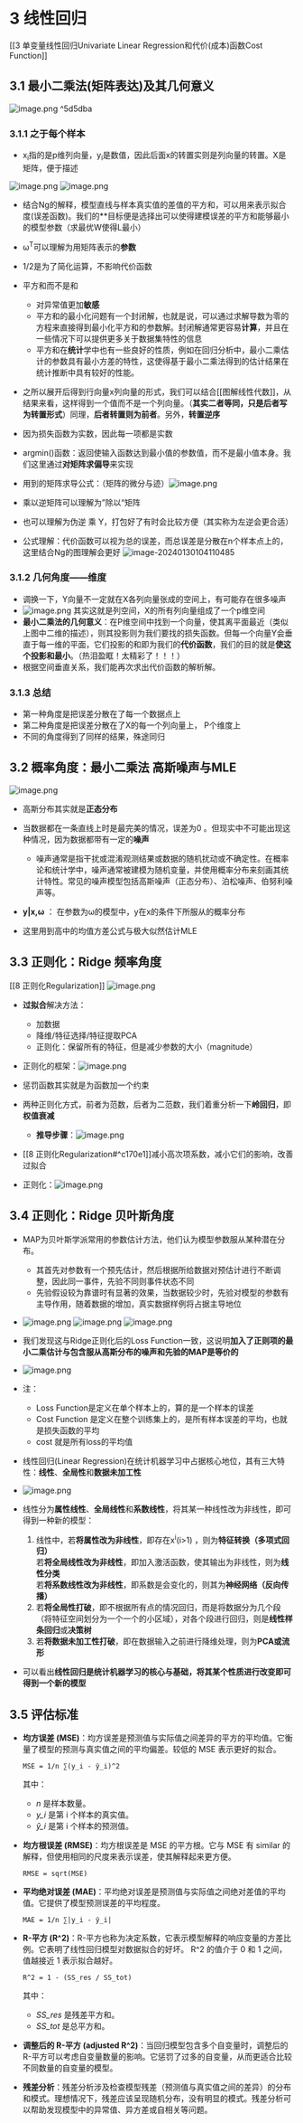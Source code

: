 # 3 线性回归
[[3 单变量线性回归Univariate Linear Regression和代价(成本)函数Cost Function]]
## 3.1 最小二乘法(矩阵表达)及其几何意义
![image.png](https://aquazone.oss-cn-guangzhou.aliyuncs.com/20240318200629.png) ^5d5dba

### 3.1.1 之于每个样本
+ x<sub>i</sub>指的是p维列向量，y<sub>i</sub>是数值，因此后面x的转置实则是列向量的转置。X是矩阵，便于描述

![image.png](https://aquazone.oss-cn-guangzhou.aliyuncs.com/20240319173557.png)
![image.png](https://aquazone.oss-cn-guangzhou.aliyuncs.com/20240319173640.png)

+ 结合Ng的解释，模型直线与样本真实值的差值的平方和，可以用来表示拟合度(误差函数)。我们的**目标便是选择出可以使得建模误差的平方和能够最小的模型参数（求最优W使得L最小）

+ ω<sup>T</sup>可以理解为用矩阵表示的**参数**
+ 1/2是为了简化运算，不影响代价函数
+ 平方和而不是和
	+ 对异常值更加**敏感**
	+ 平方和的最小化问题有一个封闭解，也就是说，可以通过求解导数为零的方程来直接得到最小化平方和的参数解。封闭解通常更容易**计算**，并且在一些情况下可以提供更多关于数据集特性的信息
	+ 平方和在**统计**学中也有一些良好的性质，例如在回归分析中，最小二乘估计的参数具有最小方差的特性，这使得基于最小二乘法得到的估计结果在统计推断中具有较好的性能。

+ 之所以展开后得到行向量x列向量的形式，我们可以结合[[图解线性代数]]，从结果来看，这样得到一个值而不是一个列向量。（**其实二者等同，只是后者写为转置形式**）同理，**后者转置则为前者**。另外，**转置逆序**

+ 因为损失函数为实数，因此每一项都是实数
+ argmin()函数：返回使输入函数达到最小值的参数值，而不是最小值本身。我们这里通过**对矩阵求偏导**来实现
+ 用到的矩阵求导公式：（矩阵的微分与迹）![image.png](https://aquazone.oss-cn-guangzhou.aliyuncs.com/20240318194038.png)
+ 乘以逆矩阵可以理解为”除以“矩阵

+ 也可以理解为伪逆 乘 Y，打包好了有时会比较方便（其实称为左逆会更合适）
+ 公式理解：代价函数可以视为总的误差，而总误差是分散在n个样本点上的，这里结合Ng的图理解会更好 ![image-20240130104110485](https://aquazone.oss-cn-guangzhou.aliyuncs.com/image-20240130104110485.png)

### 3.1.2 几何角度——维度
+ 调换一下，Y向量不一定就在X各列向量张成的空间上，有可能存在很多噪声
+ ![image.png](https://aquazone.oss-cn-guangzhou.aliyuncs.com/20240319173927.png)
	其实这就是列空间，X的所有列向量组成了一个p维空间
+ **最小二乘法的几何意义**：在P维空间中找到一个向量，使其离平面最近（类似上图中二维的描述），则其投影则为我们要找的损失函数。但每一个向量Y会垂直于每一维的平面，它们投影的和即为我们的**代价函数**，我们的目的就是**使这个投影和最小**。（热泪盈眶！太精彩了！！！）
+ 根据空间垂直关系，我们能再次求出代价函数的解析解。

### 3.1.3 总结
+ 第一种角度是把误差分散在了每一个数据点上
+ 第二种角度是把误差分散在了X的每一个列向量上， P个维度上
+ 不同的角度得到了同样的结果，殊途同归

## 3.2 概率角度：最小二乘法 高斯噪声与MLE
![image.png](https://aquazone.oss-cn-guangzhou.aliyuncs.com/20240318202811.png)

+ 高斯分布其实就是**正态分布**
+ 当数据都在一条直线上时是最完美的情况，误差为0 。但现实中不可能出现这种情况，因为数据都带有一定的**噪声**
	+ 噪声通常是指干扰或混淆观测结果或数据的随机扰动或不确定性。在概率论和统计学中，噪声通常被建模为随机变量，并使用概率分布来刻画其统计特性。常见的噪声模型包括高斯噪声（正态分布）、泊松噪声、伯努利噪声等。

+ **y|x,ω** ： 在参数为ω的模型中，y在x的条件下所服从的概率分布
+ 这里用到高中的均值方差公式与极大似然估计MLE 


## 3.3 正则化：Ridge 频率角度
[[8 正则化Regularization]]
![image.png](https://aquazone.oss-cn-guangzhou.aliyuncs.com/20240321163652.png)

+ **过拟合**解决方法：
	+ 加数据
	+ 降维/特征选择/特征提取PCA
	+ 正则化：保留所有的特征，但是减少参数的大小（magnitude）

+ 正则化的框架：![image.png](https://aquazone.oss-cn-guangzhou.aliyuncs.com/20240321163958.png)

+ 惩罚函数其实就是为函数加一个约束
 + 两种正则化方式，前者为范数，后者为二范数，我们着重分析一下**岭回归**，即**权值衰减**
	 + **推导步骤**：![image.png](https://aquazone.oss-cn-guangzhou.aliyuncs.com/20240321164916.png)

+ [[8 正则化Regularization#^c170e1]]减小高次项系数，减小它们的影响，改善过拟合
+ 正则化：![image.png](https://aquazone.oss-cn-guangzhou.aliyuncs.com/20240321164457.png)

## 3.4 正则化：Ridge 贝叶斯角度
+ MAP为贝叶斯学派常用的参数估计方法，他们认为模型参数服从某种潜在分布。  
	+ 其首先对参数有一个预先估计，然后根据所给数据对预估计进行不断调整，因此同一事件，先验不同则事件状态不同  
	+ 先验假设较为靠谱时有显著的效果，当数据较少时，先验对模型的参数有主导作用，随着数据的增加，真实数据样例将占据主导地位
+ ![image.png](https://aquazone.oss-cn-guangzhou.aliyuncs.com/20240321165906.png)
  ![image.png](https://aquazone.oss-cn-guangzhou.aliyuncs.com/20240321165921.png)
  ![image.png](https://aquazone.oss-cn-guangzhou.aliyuncs.com/20240321165947.png)
+ 我们发现这与Ridge正则化后的Loss Function一致，这说明**加入了正则项的最小二乘估计与包含服从高斯分布的噪声和先验的MAP是等价的**
+ ![image.png](https://aquazone.oss-cn-guangzhou.aliyuncs.com/20240321170115.png)

+ 注：
	+ Loss Function是定义在单个样本上的，算的是一个样本的误差
	+ Cost Function 是定义在整个训练集上的，是所有样本误差的平均，也就是损失函数的平均
	+ cost 就是所有loss的平均值

+ 线性回归(Linear Regression)在统计机器学习中占据核心地位，其有三大特性：**线性**、**全局性**和**数据未加工性**
+ ![image.png](https://aquazone.oss-cn-guangzhou.aliyuncs.com/20240325165304.png)
+ 线性分为**属性线性**、**全局线性**和**系数线性**，将其某一种线性改为非线性，即可得到一种新的模型：
	1. 线性中，若**将属性改为非线性**，即存在x<sup>i</sup>(i>1) ，则为**特征转换（多项式回归）**  
		若**将全局线性改为非线性**，即加入激活函数，使其输出为非线性，则为**线性分类**  
		若**将系数线性改为非线性**，即系数是会变化的，则其为**神经网络（反向传播）**  
	2. 若**将全局性打破**，即不根据所有点的情况回归，而是将数据分为几个段（将特征空间划分为一个一个的小区域），对各个段进行回归，则是**线性样条回归**或**决策树**  
	3. 若**将数据未加工性打破**，即在数据输入之前进行降维处理，则为**PCA或流形**
+ 可以看出**线性回归是统计机器学习的核心与基础，将其某个性质进行改变即可得到一个新的模型**

## 3.5 评估标准
+ **均方误差 (MSE)**：均方误差是预测值与实际值之间差异的平方的平均值。它衡量了模型的预测与真实值之间的平均偏差。较低的 MSE 表示更好的拟合。

   ```
   MSE = 1/n ∑(y_i - ŷ_i)^2
   ```

   其中：
   - *n* 是样本数量。
   - *y_i* 是第 i 个样本的真实值。
   - *ŷ_i* 是第 i 个样本的预测值。

 + **均方根误差 (RMSE)**：均方根误差是 MSE 的平方根。它与 MSE 有 similar 的解释，但使用相同的尺度来表示误差，使其解释起来更方便。

   ```
   RMSE = sqrt(MSE)
   ```

+ **平均绝对误差 (MAE)**：平均绝对误差是预测值与实际值之间绝对差值的平均值。它提供了模型预测误差的平均程度。

   ```
   MAE = 1/n ∑|y_i - ŷ_i|
   ```

+ **R-平方 (R^2)**：R-平方也称为决定系数，它表示模型解释的响应变量的方差比例。它表明了线性回归模型对数据拟合的好坏。 R^2 的值介于 0 和 1 之间，值越接近 1 表示拟合越好。

   ```
   R^2 = 1 - (SS_res / SS_tot)
   ```

   其中：
   - *SS_res* 是残差平方和。
   - *SS_tot* 是总平方和。

+ **调整后的 R-平方 (adjusted R^2)**：当回归模型包含多个自变量时，调整后的 R-平方可以考虑自变量数量的影响。它惩罚了过多的自变量，从而更适合比较不同数量的自变量的模型。

+ **残差分析**：残差分析涉及检查模型残差（预测值与真实值之间的差异）的分布和模式。理想情况下，残差应该呈现随机分布，没有明显的模式。残差分析可以帮助发现模型中的异常值、异方差或自相关等问题。
